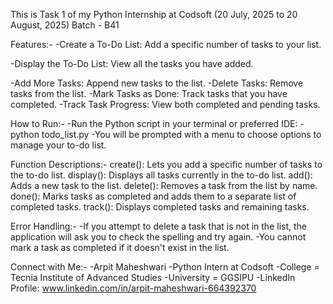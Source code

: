 This is Task 1 of my Python Internship at Codsoft (20 July, 2025 to 20 August, 2025)
Batch - B41


Features:- 
-Create a To-Do List: Add a specific number of tasks to your list.

-Display the To-Do List: View all the tasks you have added.

-Add More Tasks: Append new tasks to the list.
-Delete Tasks: Remove tasks from the list.
-Mark Tasks as Done: Track tasks that you have completed.
-Track Task Progress: View both completed and pending tasks.


How to Run:-
-Run the Python script in your terminal or preferred IDE:
-python todo_list.py
-You will be prompted with a menu to choose options to manage your to-do list.


Function Descriptions:-
create(): Lets you add a specific number of tasks to the to-do list.
display(): Displays all tasks currently in the to-do list.
add(): Adds a new task to the list.
delete(): Removes a task from the list by name.
done(): Marks tasks as completed and adds them to a separate list of completed tasks.
track(): Displays completed tasks and remaining tasks.


Error Handling:-
-If you attempt to delete a task that is not in the list, the application will ask you to check the spelling and try again.
-You cannot mark a task as completed if it doesn't exist in the list.


Connect with Me:-
-Arpit Maheshwari
-Python Intern at Codsoft
-College = Tecnia Institute of Advanced Studies
-University = GGSIPU
-LinkedIn Profile: www.linkedin.com/in/arpit-maheshwari-664392370
